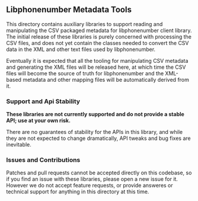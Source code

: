 ## Libphonenumber Metadata Tools

This directory contains auxiliary libraries to support reading and manipulating
the CSV packaged metadata for libphonenumber client library. The initial release
of these libraries is purely concerned with processing the CSV files, and does
not yet contain the classes needed to convert the CSV data in the XML and other
text files used by libphonenumber.

Eventually it is expected that all the tooling for manipulating CSV metadata and
generating the XML files will be released here, at which time the CSV files will
become the source of truth for libphonenumber and the XML-based metadata and
other mapping files will be automatically derived from it.

### Support and Api Stability

**These libraries are not currently supported and do not provide a stable API;
use at your own risk.**

There are no guarantees of stability for the APIs in this library, and while
they are not expected to change dramatically, API tweaks and bug fixes are
inevitable.

### Issues and Contributions

Patches and pull requests cannot be accepted directly on this codebase, so if
you find an issue with these libraries, please open a new issue for it. However
we do not accept feature requests, or provide answeres or technical support for
anything in this directory at this time.

